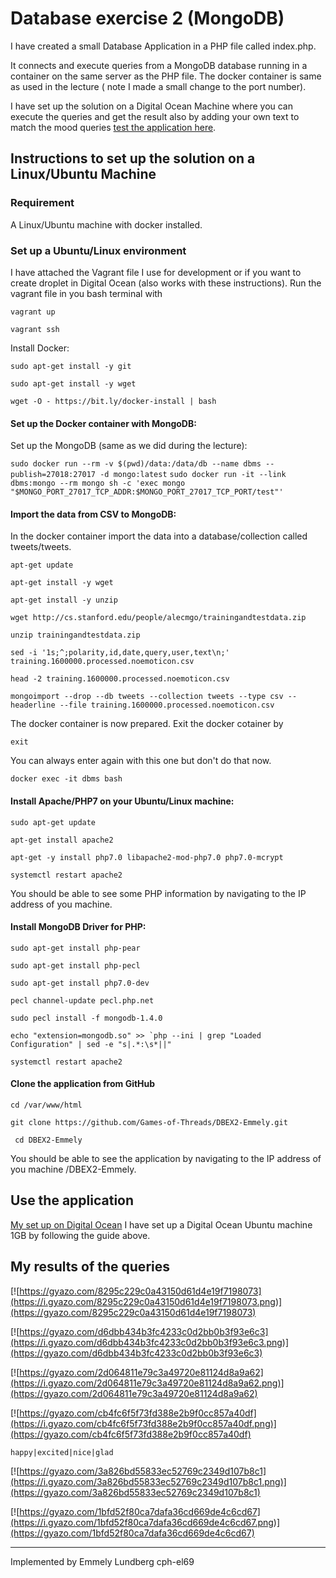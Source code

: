 # Database exercise 2 (MongoDB)

I have created a small Database Application in a PHP file called index.php. 

It connects and execute queries from a MongoDB database running in a container on the same server as the PHP file. The docker container is same as used in the lecture ( note I made a small change to the port number).

I have set up the solution on a Digital Ocean Machine where you can execute the queries and get the result also by adding your own text to match the mood queries [test the application here](http://128.199.43.226/DBEX2-Emmely/index.php).

## Instructions to set up the solution on a Linux/Ubuntu Machine
### Requirement

A Linux/Ubuntu machine with docker installed. 

### Set up a Ubuntu/Linux environment 

I have attached the Vagrant file I use for development or if you want to create droplet in Digital Ocean (also works with these instructions).
Run the vagrant file in you bash terminal with

```vagrant up```

```vagrant ssh```

Install Docker:


```sudo apt-get install -y git```

```sudo apt-get install -y wget```

```wget -O - https://bit.ly/docker-install | bash```


#### Set up the Docker container with MongoDB:

Set up the MongoDB (same as we did during the lecture):

```sudo docker run --rm -v $(pwd)/data:/data/db --name dbms --publish=27018:27017 -d mongo:latest```
```sudo docker run -it --link dbms:mongo --rm mongo sh -c 'exec mongo "$MONGO_PORT_27017_TCP_ADDR:$MONGO_PORT_27017_TCP_PORT/test"'```

#### Import the data from CSV to MongoDB:

In the docker container import the data into a database/collection called tweets/tweets.

```apt-get update```

```apt-get install -y wget```

```apt-get install -y unzip```

```wget http://cs.stanford.edu/people/alecmgo/trainingandtestdata.zip```

```unzip trainingandtestdata.zip```

```sed -i '1s;^;polarity,id,date,query,user,text\n;' training.1600000.processed.noemoticon.csv```

```head -2 training.1600000.processed.noemoticon.csv```

```mongoimport --drop --db tweets --collection tweets --type csv --headerline --file training.1600000.processed.noemoticon.csv```


The docker container is now prepared. Exit the docker cotainer by 

```exit```


You can always enter again with this one but don't do that now.

```docker exec -it dbms bash```


#### Install Apache/PHP7 on your Ubuntu/Linux machine:

```sudo apt-get update```

```apt-get install apache2```

```apt-get -y install php7.0 libapache2-mod-php7.0 php7.0-mcrypt```

```systemctl restart apache2```

You should be able to see some PHP information by navigating to the IP address of you machine.

#### Install MongoDB Driver for PHP:


```sudo apt-get install php-pear```

```sudo apt-get install php-pecl```

```sudo apt-get install php7.0-dev```


```pecl channel-update pecl.php.net```


```sudo pecl install -f mongodb-1.4.0```

```echo "extension=mongodb.so" >> `php --ini | grep "Loaded Configuration" | sed -e "s|.*:\s*||"```


```systemctl restart apache2```


#### Clone the application from GitHub

``` cd /var/www/html ```

``` git clone https://github.com/Games-of-Threads/DBEX2-Emmely.git ```

``` cd DBEX2-Emmely```

You should be able to see the application by navigating to the IP address of you machine /DBEX2-Emmely.


## Use the application
[My set up on Digital Ocean](http://128.199.43.226/DBEX2-Emmely/index.php)
I have set up a Digital Ocean Ubuntu machine 1GB by following the guide above.
## My results of the queries

[![https://gyazo.com/8295c229c0a43150d61d4e19f7198073](https://i.gyazo.com/8295c229c0a43150d61d4e19f7198073.png)](https://gyazo.com/8295c229c0a43150d61d4e19f7198073)

[![https://gyazo.com/d6dbb434b3fc4233c0d2bb0b3f93e6c3](https://i.gyazo.com/d6dbb434b3fc4233c0d2bb0b3f93e6c3.png)](https://gyazo.com/d6dbb434b3fc4233c0d2bb0b3f93e6c3)
	
[![https://gyazo.com/2d064811e79c3a49720e81124d8a9a62](https://i.gyazo.com/2d064811e79c3a49720e81124d8a9a62.png)](https://gyazo.com/2d064811e79c3a49720e81124d8a9a62)

[![https://gyazo.com/cb4fc6f5f73fd388e2b9f0cc857a40df](https://i.gyazo.com/cb4fc6f5f73fd388e2b9f0cc857a40df.png)](https://gyazo.com/cb4fc6f5f73fd388e2b9f0cc857a40df)


```happy|excited|nice|glad```

[![https://gyazo.com/3a826bd55833ec52769c2349d107b8c1](https://i.gyazo.com/3a826bd55833ec52769c2349d107b8c1.png)](https://gyazo.com/3a826bd55833ec52769c2349d107b8c1)


[![https://gyazo.com/1bfd52f80ca7dafa36cd669de4c6cd67](https://i.gyazo.com/1bfd52f80ca7dafa36cd669de4c6cd67.png)](https://gyazo.com/1bfd52f80ca7dafa36cd669de4c6cd67)

--------
Implemented by Emmely Lundberg cph-el69
